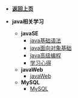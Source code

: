 <!-- docs/_sidebar.md -->

* [**返回上页**](README.md)

* **java相关学习**
  * **javaSE**
    * [java基础语法](java/javaSE/javapart1.md)
    * [java面向对象基础](java/javaSE/javapart2-OOP.md)
    * [java高级编程](java/javaSE/javapart3.md)
    * [学习心得](java/javaSE/myjavaSE.md)
  * **javaWeb**
    * [javaWeb](java/javaWeb/)
  * **MySQL**
    * [MySQL](java/MySQL/)

 